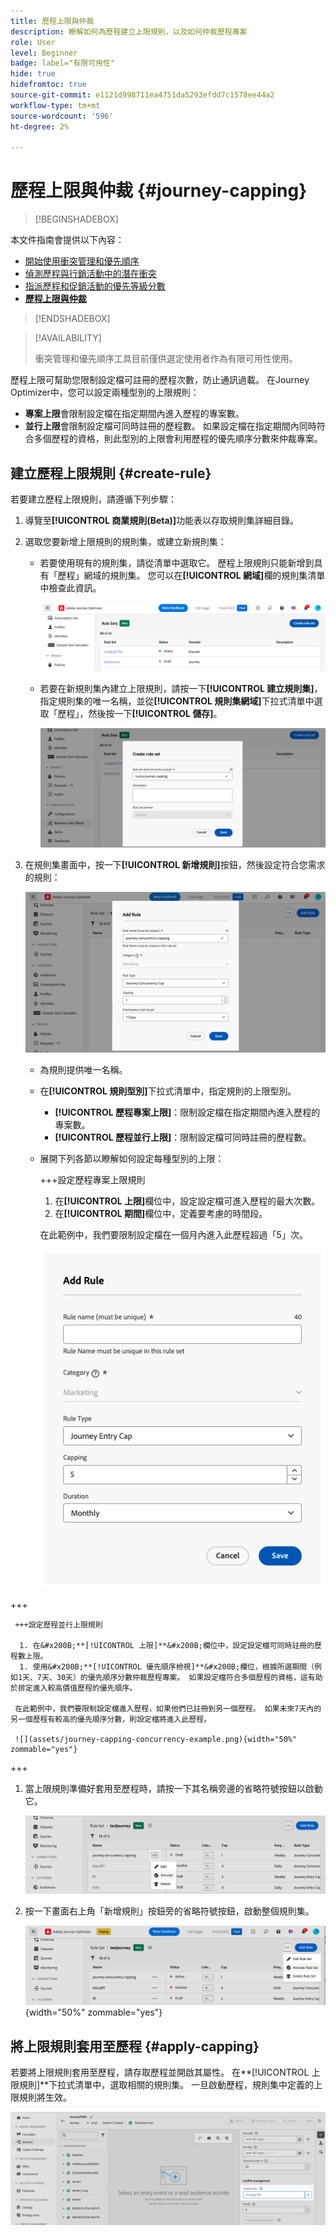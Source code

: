 ```yaml
---
title: 歷程上限與仲裁
description: 瞭解如何為歷程建立上限規則，以及如何仲裁歷程專案
role: User
level: Beginner
badge: label="有限可用性"
hide: true
hidefromtoc: true
source-git-commit: e1121d998711ea4751da5293efdd7c1578ee44a2
workflow-type: tm+mt
source-wordcount: '596'
ht-degree: 2%

---
```



# 歷程上限與仲裁 {#journey-capping}

>[!BEGINSHADEBOX]

本文件指南會提供以下內容：

* [開始使用衝突管理和優先順序](gs-conflict-prioritization.md)
* [偵測歷程與行銷活動中的潛在衝突](conflicts.md)
* [指派歷程和促銷活動的優先等級分數](priority-scores.md)
* **[歷程上限與仲裁](journey-capping.md)**

>[!ENDSHADEBOX]

>[!AVAILABILITY]
>
>衝突管理和優先順序工具目前僅供選定使用者作為有限可用性使用。

歷程上限可幫助您限制設定檔可註冊的歷程次數，防止通訊過載。 在Journey Optimizer中，您可以設定兩種型別的上限規則：

* **專案上限**&#x200B;會限制設定檔在指定期間內進入歷程的專案數。
* **並行上限**&#x200B;會限制設定檔可同時註冊的歷程數。 如果設定檔在指定期間內同時符合多個歷程的資格，則此型別的上限會利用歷程的優先順序分數來仲裁專案。

## 建立歷程上限規則 {#create-rule}

若要建立歷程上限規則，請遵循下列步驟：

1. 導覽至&#x200B;**[!UICONTROL 商業規則(Beta)]**&#x200B;功能表以存取規則集詳細目錄。

1. 選取您要新增上限規則的規則集，或建立新規則集：

   * 若要使用現有的規則集，請從清單中選取它。 歷程上限規則只能新增到具有「歷程」網域的規則集。 您可以在&#x200B;**[!UICONTROL 網域]**&#x200B;欄的規則集清單中檢查此資訊。

     ![](assets/journey-capping-list.png)

   * 若要在新規則集內建立上限規則，請按一下&#x200B;**[!UICONTROL 建立規則集]**，指定規則集的唯一名稱，並從&#x200B;**[!UICONTROL 規則集網域]**&#x200B;下拉式清單中選取「歷程」，然後按一下&#x200B;**[!UICONTROL 儲存]**。

     ![](assets/journey-capping-rule-set.png)

1. 在規則集畫面中，按一下&#x200B;**[!UICONTROL 新增規則]**&#x200B;按鈕，然後設定符合您需求的規則：

   ![](assets/journey-capping-concurrency.png)

   * 為規則提供唯一名稱。

   * 在&#x200B;**[!UICONTROL 規則型別]**&#x200B;下拉式清單中，指定規則的上限型別。

      * **[!UICONTROL 歷程專案上限]**：限制設定檔在指定期間內進入歷程的專案數。
      * **[!UICONTROL 歷程並行上限]**：限制設定檔可同時註冊的歷程數。

   * 展開下列各節以瞭解如何設定每種型別的上限：

     +++設定歷程專案上限規則

      1. 在&#x200B;**[!UICONTROL 上限]**&#x200B;欄位中，設定設定檔可進入歷程的最大次數。
      1. 在&#x200B;**[!UICONTROL 期間]**&#x200B;欄位中，定義要考慮的時間段。

     在此範例中，我們要限制設定檔在一個月內進入此歷程超過「5」次。

     ![](assets/journey-capping-entry-example.png)

+++

     +++設定歷程並行上限規則

      1. 在&#x200B;**[!UICONTROL 上限]**&#x200B;欄位中，設定設定檔可同時註冊的歷程數上限。
      1. 使用&#x200B;**[!UICONTROL 優先順序檢視]**&#x200B;欄位，根據所選期間（例如1天、7天、30天）的優先順序分數仲裁歷程專案。 如果設定檔符合多個歷程的資格，這有助於排定進入較高價值歷程的優先順序。

     在此範例中，我們要限制設定檔進入歷程，如果他們已註冊到另一個歷程。 如果未來7天內的另一個歷程有較高的優先順序分數，則設定檔將進入此歷程。

     ![](assets/journey-capping-concurrency-example.png){width="50%" zommable="yes"}

+++

1. 當上限規則準備好套用至歷程時，請按一下其名稱旁邊的省略符號按鈕以啟動它。

   ![](assets/journey-capping-activate-rule.png)

1. 按一下畫面右上角「新增規則」按鈕旁的省略符號按鈕，啟動整個規則集。

   ![](assets/journey-capping-activate-rule-set.png){width="50%" zommable="yes"}

## 將上限規則套用至歷程 {#apply-capping}

若要將上限規則套用至歷程，請存取歷程並開啟其屬性。 在&#x200B;**[!UICONTROL 上限規則]**下拉式清單中，選取相關的規則集。
一旦啟動歷程，規則集中定義的上限規則將生效。

![](assets/journey-capping-apply.png)
